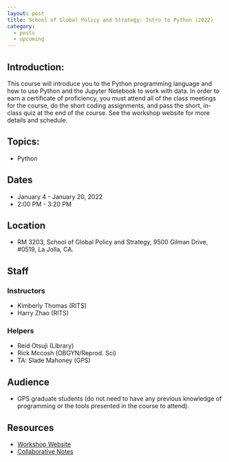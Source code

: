 ```yaml
---
layout: post
title: School of Global Policy and Strategy: Intro to Python (2022)
category:
  - posts
  - upcoming
---
```


## Introduction:

This course will introduce you to the Python programming language and how to use Python and the Jupyter Notebook to work with data. In order to earn a certificate of proficiency, you must attend all of the class meetings for the course, do the short coding assignments, and pass the short, in-class quiz at the end of the course. See the workshop website for more details and schedule.


## Topics:

* Python


## Dates

* January 4 - January 20, 2022
* 2:00 PM - 3:20 PM


## Location

* RM 3203, School of Global Policy and Strategy, 9500 Gilman Drive, #0519, La Jolla, CA.


## Staff

### Instructors
* Kimberly Thomas (RITS)
* Harry Zhao (RITS)

### Helpers
* Reid Otsuji (Library)
* Rick Mccosh (OBGYN/Reprod. Sci)
* TA: Slade Mahoney (GPS)


## Audience

* GPS graduate students (do not need to have any previous knowledge of programming or the tools presented in the course to attend).


## Resources

* [Workshop Website](https://ucsdlib.github.io/win2022-gps-python/)
* [Collaborative Notes](https://hackmd.io/@U2NG/Bk9y6tatK)
